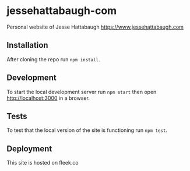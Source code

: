 # jessehattabaugh-com

Personal website of Jesse Hattabaugh https://www.jessehattabaugh.com

## Installation

After cloning the repo run `npm install`.

## Development

To start the local development server run `npm start` then open [http://localhost:3000](http://localhost:3000) in a browser.

## Tests

To test that the local version of the site is functioning run `npm test`.

## Deployment

This site is hosted on fleek.co
